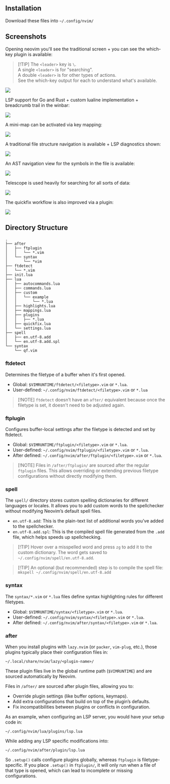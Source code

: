 ## Installation

Download these files into `~/.config/nvim/`

## Screenshots

Opening neovim you'll see the traditional screen + you can see the which-key
plugin is available:

> \[!TIP\]
> The `<leader>` key is `\`.\
> A single `<leader>` is for "searching".\
> A double `<leader>` is for other types of actions.\
> See the which-key output for each to understand what's available.

![](./screenshots/1.png)

LSP support for Go and Rust + custom lualine implementation + breadcrumb trail
in the winbar:

![](./screenshots/2.png)

A mini-map can be activated via key mapping:

![](./screenshots/3.png)

A traditional file structure navigation is available + LSP diagnostics shown:

![](./screenshots/4.png)

An AST navigation view for the symbols in the file is available:

![](./screenshots/5.png)

Telescope is used heavily for searching for all sorts of data:

![](./screenshots/6.png)

The quickfix workflow is also improved via a plugin:

![](./screenshots/7.png)

## Directory Structure

```
.
├── after
│   ├── ftplugin
│   │   └── *.vim
│   └── syntax
│       └── *vim
├── ftdetect
│   └── *.vim
├── init.lua
├── lua
│   ├── autocommands.lua
│   ├── commands.lua
│   ├── custom
│   │   └── example
│   │       └── *.lua
│   ├── highlights.lua
│   ├── mappings.lua
│   ├── plugins
│   │   ├── *.lua
│   ├── quickfix.lua
│   └── settings.lua
├── spell
│   ├── en.utf-8.add
│   └── en.utf-8.add.spl
└── syntax
    └── qf.vim
```

### ftdetect

Determines the filetype of a buffer when it's first opened.

- Global: `$VIMRUNTIME/ftdetect/<filetype>.vim` or `*.lua`.
- User-defined: `~/.config/nvim/ftdetect/<filetype>.vim` or `*.lua`

> \[!NOTE\]
> `ftdetect` doesn’t have an `after/` equivalent because once the filetype is
> set, it doesn't need to be adjusted again.

### ftplugin

Configures buffer-local settings after the filetype is detected and set by
ftdetect.

- Global: `$VIMRUNTIME/ftplugin/<filetype>.vim` or `*.lua`.
- User-defined: `~/.config/nvim/ftplugin/<filetype>.vim` or `*.lua`.
- After defined: `~/.config/nvim/after/ftplugin/<filetype>.vim` or `*.lua`.

> \[!NOTE\]
> Files in `/after/ftplugin/` are sourced after the regular `ftplugin` files.
> This allows overriding or extending previous filetype configurations without
> directly modifying them.

### spell

The `spell/` directory stores custom spelling dictionaries for different
languages or locales. It allows you to add custom words to the spellchecker
without modifying Neovim’s default spell files.

- `en.utf-8.add`: This is the plain-text list of additional words you’ve added
  to the spellchecker.
- `en.utf-8.add.spl`: This is the compiled spell file generated from the `.add`
  file, which helps speeds up spellchecking.

> \[!TIP\]
> Hover over a misspelled word and press `zg` to add it to the custom
> dictionary. The word gets saved to `~/.config/nvim/spell/en.utf-8.add`.

<!---->

> \[!TIP\]
> An optional (but recommended) step is to compile the spell file:\
> `mkspell ~/.config/nvim/spell/en.utf-8.add`

### syntax

The `syntax/*.vim` or `*.lua` files define syntax highlighting rules for
different filetypes.

- Global: `$VIMRUNTIME/syntax/<filetype>.vim` or `*.lua`.
- User-defined: `~/.config/nvim/syntax/<filetype>.vim` or `*.lua`.
- After defined: `~/.config/nvim/after/syntax/<filetype>.vim` or `*.lua`.

### after

When you install plugins with `lazy.nvim` (or `packer`, `vim-plug`, etc.), those
plugins typically place their configuration files in:

```plain
~/.local/share/nvim/lazy/<plugin-name>/
```

These plugin files live in the global runtime path (`$VIMRUNTIME`) and are
sourced automatically by Neovim.

Files in `/after/` are sourced after plugin files, allowing you to:

- Override plugin settings (like buffer options, keymaps).
- Add extra configurations that build on top of the plugin’s defaults.
- Fix incompatibilities between plugins or conflicts in configuration.

As an example, when configuring an LSP server, you would have your setup code
in:

```plain
~/.config/nvim/lua/plugins/lsp.lua
```

While adding any LSP specific modifications into:

```plain
~/.config/nvim/after/plugin/lsp.lua
```

So `.setup()` calls configure plugins globally, whereas `ftplugin` is
filetype-specific. If you place `.setup()` in `ftplugin/`, it will only run when
a file of that type is opened, which can lead to incomplete or missing
configurations.
